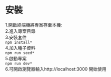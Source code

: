 # 安裝<br>

1.開啟終端機將專案存至本機:<br>
2.進入專案目錄<br>
3.安裝套件<br>
  `npm install*`<br>
4.加入種子資料<br>
  `npm run seed*`<br>
5.啟動專案<br>
  `npm run dev*`<br>
6.可開啟瀏覽器輸入http://localhost:3000 開始使用<br>
